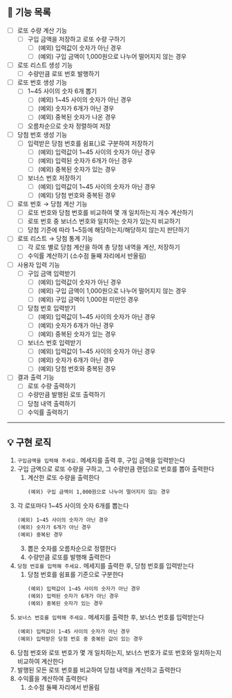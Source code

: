 ## 🚀 기능 목록

- [ ]  로또 수량 계산 기능
    - [ ]  구입 금액을 저장하고 로또 수량 구하기
        - [ ]  (예외) 입력값이 숫자가 아닌 경우
        - [ ]  (예외) 구입 금액이 1,000원으로 나누어 떨어지지 않는 경우
- [ ]  로또 리스트 생성 기능
    - [ ]  수량만큼 로또 번호 발행하기
- [ ]  로또 번호 생성 기능
    - [ ]  1~45 사이의 숫자 6개 뽑기
        - [ ]  (예외) 1~45 사이의 숫자가 아닌 경우
        - [ ]  (예외) 숫자가 6개가 아닌 경우
        - [ ]  (예외) 중복된 숫자가 나온 경우
    - [ ]  오름차순으로 숫자 정렬하여 저장
- [ ]  당첨 번호 생성 기능
    - [ ]  입력받은 당첨 번호를 쉼표(,)로 구분하여 저장하기
        - [ ]  (예외) 입력값이 1~45 사이의 숫자가 아닌 경우
        - [ ]  (예외) 입력된 숫자가 6개가 아닌 경우
        - [ ]  (예외) 중복된 숫자가 있는 경우
    - [ ]  보너스 번호 저장하기
        - [ ]  (예외) 입력값이 1~45 사이의 숫자가 아닌 경우
        - [ ]  (예외) 당첨 번호와 중복된 경우
- [ ]  로또 번호 → 당첨 계산 기능
    - [ ]  로또 번호와 당첨 번호를 비교하여 몇 개 일치하는지 개수 계산하기
    - [ ]  로또 번호 중 보너스 번호와 일치하는 숫자가 있는지 비교하기
    - [ ]  당첨 기준에 따라 1~5등에 해당하는지/해당하지 않는지 판단하기
- [ ]  로또 리스트 → 당첨 통계 기능
    - [ ]  각 로또 별로 당첨 계산을 하여 총 당첨 내역을 계산, 저장하기
    - [ ]  수익률 계산하기 (소수점 둘째 자리에서 반올림)
- [ ]  사용자 입력 기능
    - [ ]  구입 금액 입력받기
        - [ ]  (예외) 입력값이 숫자가 아닌 경우
        - [ ]  (예외) 구입 금액이 1,000원으로 나누어 떨어지지 않는 경우
        - [ ]  (예외) 구입 금액이 1,000원 미만인 경우
    - [ ]  당첨 번호 입력받기
        - [ ]  (예외) 입력값이 1~45 사이의 숫자가 아닌 경우
        - [ ]  (예외) 숫자가 6개가 아닌 경우
        - [ ]  (예외) 중복된 숫자가 있는 경우
    - [ ]  보너스 번호 입력받기
        - [ ]  (예외) 입력값이 1~45 사이의 숫자가 아닌 경우
        - [ ]  (예외) 숫자가 6개가 아닌 경우
        - [ ]  (예외) 당첨 번호와 중복된 경우
- [ ]  결과 출력 기능
    - [ ]  로또 수량 출력하기
    - [ ]  수량만큼 발행된 로또 출력하기
    - [ ]  당첨 내역 출력하기
    - [ ]  수익률 출력하기

---

## 💡 구현 로직

1. `구입금액을 입력해 주세요.` 메세지를 출력 후, 구입 금액을 입력받는다
2. 구입 금액으로 로또 수량을 구하고, 그 수량만큼 랜덤으로 번호를 뽑아 출력한다
    1. 계산한 로또 수량을 출력한다
       ```
       (예외) 구입 금액이 1,000원으로 나누어 떨어지지 않는 경우
       ```
2. 각 로또마다 1~45 사이의 숫자 6개를 뽑는다
    ```
    (예외) 1~45 사이의 숫자가 아닌 경우
    (예외) 숫자가 6개가 아닌 경우
    (예외) 중복된 경우
   ```
    3. 뽑은 숫자를 오름차순으로 정렬한다
    4. 수량만큼 로또를 발행해 출력한다
3. `당첨 번호를 입력해 주세요.` 메세지를 출력한 후, 당첨 번호를 입력받는다
    1. 당첨 번호를 쉼표를 기준으로 구분한다
        ```
        (예외) 입력값이 1~45 사이의 숫자가 아닌 경우
        (예외) 입력된 숫자가 6개가 아닌 경우
        (예외) 중복된 숫자가 있는 경우
       ```
4. `보너스 번호를 입력해 주세요.` 메세지를 출력한 후, 보너스 번호를 입력받는다
    ```
    (예외) 입력값이 1~45 사이의 숫자가 아닌 경우
    (예외) 입력받은 당첨 번호 중 중복된 값이 있는 경우
   ```
5. 당첨 번호와 로또 번호가 몇 개 일치하는지, 보너스 번호가 로또 번호와 일치하는지 비교하여 계산한다
6. 발행된 모든 로또 번호를 비교하여 당첨 내역을 계산하고 출력한다
7. 수익률을 계산하여 출력한다
    1. 소수점 둘째 자리에서 반올림